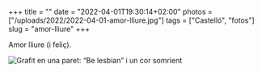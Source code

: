 +++
title = ""
date = "2022-04-01T19:30:14+02:00"
photos = ["/uploads/2022/2022-04-01-amor-lliure.jpg"]
tags = ["Castelló", "fotos"]
slug = "amor-lliure"
+++

Amor lliure (i feliç).

<img alt="Grafit en una paret: “Be lesbian” i un cor somrient" src="/uploads/2022/2022-04-01-amor-lliure.jpg">
